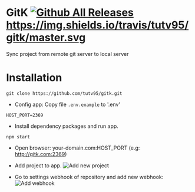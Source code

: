 # GitK [![Github All Releases](https://img.shields.io/github/downloads/tutv95/gitk/total.svg)]() https://img.shields.io/travis/tutv95/gitk/master.svg
Sync project from remote git server to local server

# Installation

```
git clone https://github.com/tutv95/gitk.git
```

- Config app: Copy file `.env.example` to '.env'
```
HOST_PORT=2369
```

- Install dependency packages and run app.
```
npm start
```

- Open browser: your-domain.com:HOST_PORT (e.g: http://gitk.com:2369)

- Add project to app.
![Add new project](./docs/images/new-project.png)

- Go to settings webhook of repository and add new webhook:
![Add webhook](./docs/images/add-webhook.png)
